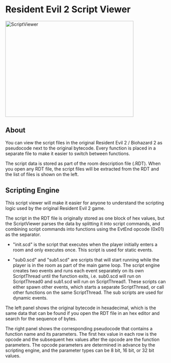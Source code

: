 # Resident Evil 2 Script Viewer

<div style="display:inline-block;">
<img src="https://github.com/OpenBiohazard2/Bio2ScriptViewer/raw/master/screenshots/ScriptViewer.png" alt="ScriptViewer" width="400" height="300" />
</div>

## About

You can view the script files in the original Resident Evil 2 / Biohazard 2 as pseudocode next to the original bytecode. Every function is placed in a separate file to make it easier to switch between functions.

The script data is stored as part of the room description file (.RDT). When you open any RDT file, the script files will be extracted from the RDT and the list of files is shown on the left.

## Scripting Engine

This script viewer will make it easier for anyone to understand the scripting logic used by the original Resident Evil 2 game. 

The script in the RDT file is originally stored as one block of hex values, but the ScriptViewer parses the data by splitting it into script commands, and combining script commands into functions using the EvtEnd opcode (0x01) as the separator.

* "init.scd" is the script that executes when the player initially enters a room and only executes once. This script is used for static events.

* "sub0.scd" and "sub1.scd" are scripts that will start running while the player is in the room as part of the main game loop. The script engine creates two events and runs each event separately on its own ScriptThread until the function exits, i.e. sub0.scd will run on ScriptThread0 and sub1.scd will run on ScriptThread1. These scripts can either spawn other events, which starts a separate ScriptThread, or call other functions on the same ScriptThread. The sub scripts are used for dynamic events.

The left panel shows the original bytecode in hexadecimal, which is the same data that can be found if you open the RDT file in an hex editor and search for the sequence of bytes. 

The right panel shows the corresponding pseudocode that contains a function name and its parameters. The first hex value in each row is the opcode and the subsequent hex values after the opcode are the function parameters. The opcode parameters are determined in advance by the scripting engine, and the parameter types can be 8 bit, 16 bit, or 32 bit values.

